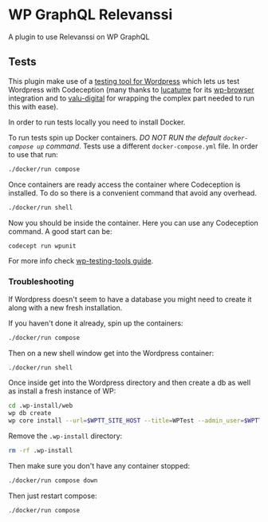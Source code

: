 # WP GraphQL Relevanssi

A plugin to use Relevanssi on WP GraphQL 

## Tests

This plugin make use of a [testing tool for Wordpress](https://github.com/valu-digital/wp-testing-tools) which lets us test Wordpress with Codeception (many thanks to [lucatume](https://github.com/lucatume) for its [wp-browser](https://github.com/lucatume/wp-browser) integration and to [valu-digital](https://github.com/valu-digital) for wrapping the complex part needed to run this with ease).

In order to run tests locally you need to install Docker.

To run tests spin up Docker containers. *DO NOT RUN the default `docker-compose up` command*. Tests use a different `docker-compose.yml` file. In order to use that run:

```bash
./docker/run compose
```

Once containers are ready access the container where Codeception is installed. To do so there is a convenient command that avoid any overhead.

```bash 
./docker/run shell
``` 

Now you should be inside the container. Here you can use any Codeception command. A good start can be:

```bash
codecept run wpunit
``` 

For more info check [wp-testing-tools guide](https://github.com/valu-digital/wp-testing-tools).

### Troubleshooting

If Wordpress doesn't seem to have a database you might need to create it along with a new fresh installation.

If you haven't done it already, spin up the containers: 
```bash 
./docker/run compose
``` 

Then on a new shell window get into the Wordpress container:
```bash 
./docker/run shell
``` 

Once inside get into the Wordpress directory and then create a db as well as install a fresh instance of WP:
```bash 
cd .wp-install/web
wp db create
wp core install --url=$WPTT_SITE_HOST --title=WPTest --admin_user=$WPTT_DB_USER --admin_password=$WPTT_DB_PASSWORD --admin_email=$WPTT_SITE_ADMIN_EMAIL
``` 
 
Remove the `.wp-install` directory:
```bash
rm -rf .wp-install
``` 

Then make sure you don't have any container stopped:
```bash 
./docker/run compose down
```

Then just restart compose:
```bash
./docker/run compose
```


